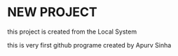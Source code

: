 # NEW PROJECT
this project is created from the Local System

this is very first github programe created by Apurv Sinha
